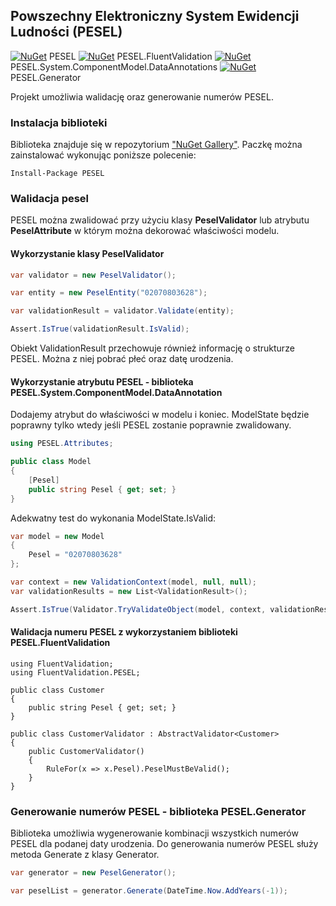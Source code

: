 ﻿## Powszechny Elektroniczny System Ewidencji Ludności (PESEL) 

[![NuGet](https://img.shields.io/nuget/v/PESEL.svg)](https://www.nuget.org/packages/PESEL/)  PESEL
[![NuGet](https://img.shields.io/nuget/v/PESEL.FluentValidation.svg)](https://www.nuget.org/packages/PESEL.FluentValidation/) PESEL.FluentValidation
[![NuGet](https://img.shields.io/nuget/v/PESEL.System.ComponentModel.DataAnnotations.svg)](https://www.nuget.org/packages/PESEL.System.ComponentModel.DataAnnotations/) PESEL.System.ComponentModel.DataAnnotations
[![NuGet](https://img.shields.io/nuget/v/PESEL.Generator.svg)](https://www.nuget.org/packages/PESEL.Generator/) PESEL.Generator


Projekt umożliwia walidację oraz generowanie numerów PESEL.

### Instalacja biblioteki
Biblioteka znajduje się w repozytorium ["NuGet Gallery"](https://www.nuget.org/packages/PESEL). Paczkę można zainstalować wykonując poniższe polecenie:
```
Install-Package PESEL
```
### Walidacja pesel
PESEL można zwalidować przy użyciu klasy **PeselValidator** lub atrybutu **PeselAttribute** w którym można dekorować właściwości modelu.

#### Wykorzystanie klasy PeselValidator
```csharp
var validator = new PeselValidator();

var entity = new PeselEntity("02070803628");

var validationResult = validator.Validate(entity);

Assert.IsTrue(validationResult.IsValid);
```
Obiekt ValidationResult przechowuje również informację o strukturze PESEL. Można z niej pobrać płeć oraz datę urodzenia.

#### Wykorzystanie atrybutu PESEL - biblioteka PESEL.System.ComponentModel.DataAnnotation

Dodajemy atrybut do właściwości w modelu i koniec. 
ModelState będzie poprawny tylko wtedy jeśli PESEL zostanie poprawnie zwalidowany.
```csharp
using PESEL.Attributes;

public class Model
{
    [Pesel]
    public string Pesel { get; set; }
}
```
Adekwatny test do wykonania ModelState.IsValid:
```csharp
var model = new Model
{
    Pesel = "02070803628"
};

var context = new ValidationContext(model, null, null);
var validationResults = new List<ValidationResult>();

Assert.IsTrue(Validator.TryValidateObject(model, context, validationResults, true));
```

#### Walidacja numeru PESEL z wykorzystaniem biblioteki PESEL.FluentValidation
```
using FluentValidation;
using FluentValidation.PESEL;

public class Customer
{
    public string Pesel { get; set; }
}

public class CustomerValidator : AbstractValidator<Customer>
{
    public CustomerValidator()
    {
        RuleFor(x => x.Pesel).PeselMustBeValid();
    }
}
```

### Generowanie numerów PESEL - biblioteka PESEL.Generator

Biblioteka umożliwia wygenerowanie kombinacji wszystkich numerów PESEL dla podanej daty urodzenia.
Do generowania numerów PESEL służy metoda Generate z klasy Generator.
```csharp
var generator = new PeselGenerator();

var peselList = generator.Generate(DateTime.Now.AddYears(-1));
```
